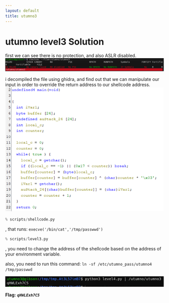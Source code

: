 ```yaml
---
layout: default
title: utumno3
---
```


# utumno level3 Solution

first we can see there is no protection, and also ASLR disabled.
![image](./images/level3_1.png)

i decompiled the file using ghidra, and find out that we can manipulate our input in order to override the return address to our shellcode address. 
![image](./images/level3_2.png)

```py
% scripts/shellcode.py
```
, that runs: `execve('/bin/cat','/tmp/passwwd')`

```py
% scripts/level3.py
```
, you need to change the address of the shellcode based on the address of your environment variable.

also, you need to run this command: `ln -sf /etc/utumno_pass/utumno4 /tmp/passwwd`


![image](./images/level3_3.png)

**Flag:** ***`qHWLExh7C5`*** 
